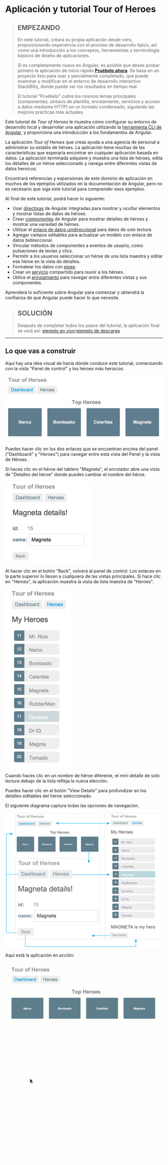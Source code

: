 # Aplicación y tutorial Tour of Heroes

> ## EMPEZANDO
>
> En este tutorial, creará su propia aplicación desde cero, proporcionando experiencia con el proceso de desarrollo típico, así como una introducción a los conceptos, herramientas y terminología básicos de diseño de aplicaciones.
>
> Si es completamente nuevo en Angular, es posible que desee probar primero la aplicación de inicio rápido [**Pruébelo ahora**](https://angular.io/start). Se basa en un proyecto listo para usar y parcialmente completado, que puede examinar y modificar en el entorno de desarrollo interactivo StackBlitz, donde puede ver los resultados en tiempo real.
>
> El tutorial "Pruébelo" cubre los mismos temas principales (componentes, sintaxis de plantilla, enrutamiento, servicios y acceso a datos mediante HTTP) en un formato condensado, siguiendo las mejores prácticas más actuales.

Este tutorial de _Tour of Heroes_ le muestra cómo configurar su entorno de desarrollo local y desarrollar una aplicación utilizando la [herramienta CLI de Angular](https://angular.io/cli), y proporciona una introducción a los fundamentos de Angular.

La aplicación _Tour of Heroes_ que creas ayuda a una agencia de personal a administrar su establo de héroes. La aplicación tiene muchas de las características que esperaría encontrar en cualquier aplicación basada en datos. La aplicación terminada adquiere y muestra una lista de héroes, edita los detalles de un héroe seleccionado y navega entre diferentes vistas de datos heroicos.

Encontrará referencias y expansiones de este dominio de aplicación en muchos de los ejemplos utilizados en la documentación de Angular, pero no es necesario que siga este tutorial para comprender esos ejemplos.

Al final de este tutorial, podrá hacer lo siguiente:

- Usar [directivas](https://angular.io/guide/glossary#directive) de Angular integradas para mostrar y ocultar elementos y mostrar listas de datos de héroes.
- Crear [componentes](https://angular.io/guide/glossary#component) de Angular para mostrar detalles de héroes y mostrar una variedad de héroes.
- Utilizar el [enlace de datos unidireccional](https://angular.io/guide/glossary#data-binding) para datos de solo lectura.
- Agregar campos editables para actualizar un modelo con enlace de datos bidireccional.
- Vincular métodos de componentes a eventos de usuario, como pulsaciones de teclas y clics.
- Permitir a los usuarios seleccionar un héroe de una lista maestra y editar ese héroe en la vista de detalles.
- Formatear los datos con [pipes](https://angular.io/guide/glossary#pipe).
- Crear un [servicio](https://angular.io/guide/glossary#service) compartido para reunir a los héroes.
- Utilice el [enrutamiento](https://angular.io/guide/glossary#router) para navegar entre diferentes vistas y sus componentes.

Aprenderá lo suficiente sobre Angular para comenzar y obtendrá la confianza de que Angular puede hacer lo que necesite.

> ## SOLUCIÓN
>
> Después de completar todos los pasos del tutorial, la aplicación final se verá así: [ejemplo en vivo](https://angular.io/generated/live-examples/toh-pt6/stackblitz.html)/[ejemplo de descarga](https://angular.io/generated/zips/toh-pt6/toh-pt6.zip).

---

## Lo que vas a construir

Aquí hay una idea visual de hacia dónde conduce este tutorial, comenzando con la vista "Panel de control" y los héroes más heroicos:

![](images/1.png)

Puedes hacer clic en los dos enlaces que se encuentran encima del panel ("Dashboard" y "Heroes") para navegar entre esta vista del Panel y la vista de Héroes.

Si haces clic en el héroe del tablero "Magneta", el enrutador abre una vista de "Detalles del héroe" donde puedes cambiar el nombre del héroe.

![](images/2.png)

Al hacer clic en el botón "Back", volverá al panel de control. Los enlaces en la parte superior lo llevan a cualquiera de las vistas principales. Si hace clic en "Heroes", la aplicación muestra la vista de lista maestra de "Heroes".

![](images/3.png)

Cuando haces clic en un nombre de héroe diferente, el mini detalle de solo lectura debajo de la lista refleja la nueva elección.

Puedes hacer clic en el botón "View Details" para profundizar en los detalles editables del héroe seleccionado.

El siguiente diagrama captura todas las opciones de navegación.

![](images/4.png)

Aquí está la aplicación en acción:

![](images/5.gif)

